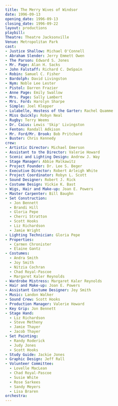 ```yaml
---
title: The Merry Wives of Windsor
date: 1996-09-13
opening_date: 1996-09-13
closing_date: 1996-09-22
layout: productions
playbill:
Theatre: Theatre Jacksonville
Venue: Metropolitan Park
cast:
- Justice Shallow: Michael O'Connell
- Abraham Slender: Jerry Emmett Owen
- The Parson: Edward S. Jones
- Mr. Page: Alan H. Sacks
- John Falstaff: Richard C. DeSpain
- Robin: Samuel C. Fisher
- Bardolph: David Livingston
- Nym: Noble Lee Lester
- Pistol: Darren Frazier
- Anne Page: Emily Swallow
- Mrs. Page: Sally Lambert
- Mrs. Ford: Harolyn Sharpe
- Simple: Joel Klepper
- Lulabelle, Hostess of the Garter: Rachel Quamme
- Miss Quickly: Robyn Neal
- Rugby: Terry Weems
- Dr. Caius: Lewis 'Skip' Livingston
- Fenton: Randall Adkison
- Mr. Ford/Mr. Brook: Bob Pritchard
- Buster: Chris Kennedy
crew:
- Artistic Director: Michael Emerson
- Assistant to the Director: Valerie Howard
- Scenic and Lighting Design: Andrew J. Way
- Stage Manager: Abbie Malkawitz
- Project Founder: Dr. Lee S. Beger
- Executive Director: Robert Arleigh White
- Project Coordinator: Robyn L. Scott
- Sound Designer: Robert J. Rick
- Costume Design: Vickie K. Bast
- Wigs, Hair and Make-up: Joan E. Powers
- Master Carpenter: Bill Baughn
- Set Construction:
  - Jon Bennett
  - Brandi Hill
  - Gloria Pepe
  - Cherri Stratton
  - Scott Hooks
  - Liz Richardson
  - Jamie Wright
- Lighting Technician: Gloria Pepe
- Properties:
  - Carmen Chronister
  - Elaine Gantz
- Costumes:
  - Andra Smith
  - Joy Smith
  - Nitzia Cochran
  - Chad Royal-Pascoe
  - Margaret Kaler Reynolds
- Wardrobe Mistress: Margaret Kaler Reynolds
- Hair and Make-up: Joan E. Powers
- Assistant Costume Designer: Joy Smith
- Music: Landon Walker
- Sound Crew: Scott Hooks
- Production Manager: Valerie Howard
- Key Grip: Jon Bennett
- Stage Hand:
  - Liz Richardson
  - Steve Metheny
  - Jamie Thayer
  - Jacob Thayer
- Set Painting:
  - Randy Roderick
  - Judy Jones
  - Scott Hooks
- Study Guide: Jackie Jones
- Graphic Design: Jeff Rall
- Volunteer Committee:
  - Lovelle MacLean
  - Chad Royal-Pascoe
  - Susie White
  - Rose Sarkees
  - Sandy Meyers
  - Lisa Braren
orchestra:
---
```

